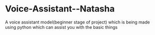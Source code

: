 # Voice-Assistant--Natasha
A voice assistant model(beginner stage of project) which is being made using python which can assist you with the basic things
